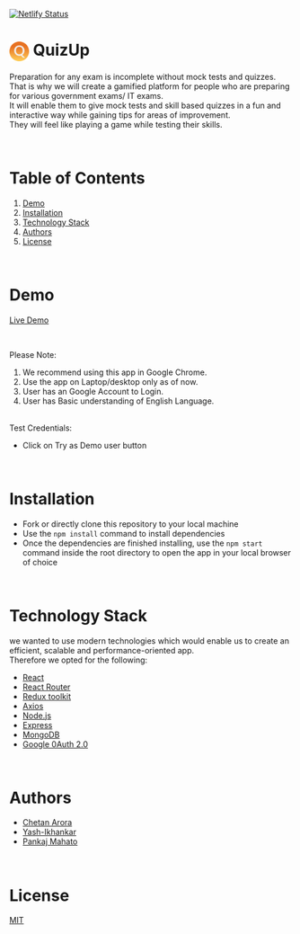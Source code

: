 [![Netlify Status](https://api.netlify.com/api/v1/badges/3a60744f-678f-4f08-a360-7d2e2dcb6560/deploy-status)](https://app.netlify.com/sites/pesto-n8-dbacs/deploys)

<h1><img align="center" height="35" src="./images/logo.png"> QuizUp</h1>

Preparation for any exam is incomplete without mock tests and quizzes.
<br/>
That is why we will create a gamified platform for people who are preparing for various government exams/ IT exams.
<br/>
It will enable them to give mock tests and skill based quizzes in a fun and interactive way while gaining tips for areas of improvement.
<br/>
They will feel like playing a game while testing their skills.

<br/>

# Table of Contents

1. [Demo](#demo)
2. [Installation](#installation)
3. [Technology Stack](#technology-stack)
4. [Authors](#authors)
5. [License](#license)

<br/>

# Demo

[Live Demo](http://localhost:3000)

<br/>

Please Note:

1. We recommend using this app in Google Chrome.
2. Use the app on Laptop/desktop only as of now.
3. User has an Google Account to Login.
4. User has Basic understanding of English Language.

<br/>
Test Credentials:

- Click on Try as Demo user button

<br/>

# Installation

- Fork or directly clone this repository to your local machine
- Use the `npm install` command to install dependencies
- Once the dependencies are finished installing, use the `npm start` command inside the root directory to open the app in your local browser of choice

<br/>

# Technology Stack

we wanted to use modern technologies which would enable us to create an efficient, scalable and performance-oriented app.
<br/>
Therefore we opted for the following:

- [React](https://reactjs.org/)
- [React Router](https://reactrouter.com/en/main)
- [Redux toolkit](https://redux-toolkit.js.org/)
- [Axios](https://axios-http.com/docs/intro)
- [Node.js](https://nodejs.org/en/)
- [Express](https://expressjs.com/)
- [MongoDB](https://www.mongodb.com/)
- [Google 0Auth 2.0](https://developers.google.com/identity/protocols/oauth2)

<br/>

# Authors

- [Chetan Arora](https://github.com/chaytan5)
- [Yash-Ikhankar](https://github.com/Yash-Ikhankar)
- [Pankaj Mahato](https://github.com/Svmpankaj)

<br/>

# License

[MIT](https://opensource.org/licenses/MIT)
